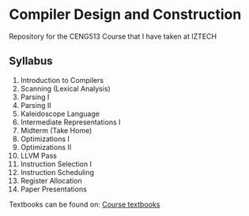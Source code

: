# Compiler Design and Construction

Repository for the CENG513 Course that I have taken at IZTECH

## Syllabus 
1.  Introduction to Compilers
2.  Scanning (Lexical Analysis)
3.  Parsing I
4.  Parsing II
5.  Kaleidoscope Language 
6.  Intermediate Representations I
7.  Midterm (Take Home)
8.  Optimizations I
9.  Optimizations II
10. LLVM Pass
11. Instruction Selection I
12. Instruction Scheduling
13. Register Allocation
14. Paper Presentations

Textbooks can be found on: [Course textbooks](/Textbooks)
